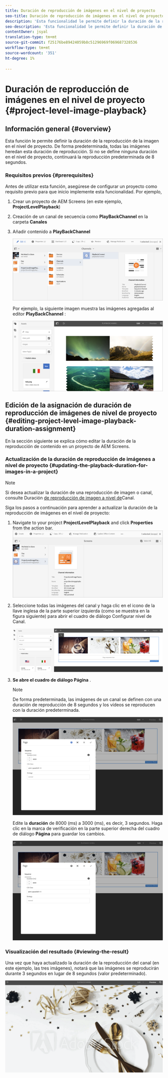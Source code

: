 ```yaml
---
title: Duración de reproducción de imágenes en el nivel de proyecto
seo-title: Duración de reproducción de imágenes en el nivel de proyecto
description: 'Esta funcionalidad le permite definir la duración de la reproducción de la imagen en el nivel de proyecto. '
seo-description: 'Esta funcionalidad le permite definir la duración de la reproducción de la imagen en el nivel de proyecto. '
contentOwner: jsyal
translation-type: tm+mt
source-git-commit: f25176be89424059b8c51296969f069687328536
workflow-type: tm+mt
source-wordcount: '351'
ht-degree: 1%

---
```



# Duración de reproducción de imágenes en el nivel de proyecto {#project-level-image-playback}

## Información general {#overview}

Esta función le permite definir la duración de la reproducción de la imagen en el nivel de proyecto. De forma predeterminada, todas las imágenes heredan esta duración de reproducción. Si no se define ninguna duración en el nivel de proyecto, continuará la reproducción predeterminada de 8 segundos.

### Requisitos previos {#prerequisites}

Antes de utilizar esta función, asegúrese de configurar un proyecto como requisito previo para que inicio implemente esta funcionalidad. Por ejemplo,

1. Crear un proyecto de AEM Screens (en este ejemplo, **ProjectLevelPlayback**)

1. Creación de un canal de secuencia como **PlayBackChannel** en la carpeta **Canales**

1. Añadir contenido a **PlayBackChannel**

   ![activos](assets/image_playback1.png)

   Por ejemplo, la siguiente imagen muestra las imágenes agregadas al editor **PlayBackChannel** :

   ![activos](assets/image_playback2.png)

## Edición de la asignación de duración de reproducción de imágenes de nivel de proyecto {#editing-project-level-image-playback-duration-assignment}

En la sección siguiente se explica cómo editar la duración de la reproducción de contenido en un proyecto de AEM Screens.

### Actualización de la duración de reproducción de imágenes a nivel de proyecto {#updating-the-playback-duration-for-images-in-a-project}


>[!NOTE]
>
>Si desea actualizar la duración de una reproducción de imagen o canal, consulte Duración [de reproducción de imagen a nivel de](channel-level-image-playback.md)Canal.

Siga los pasos a continuación para aprender a actualizar la duración de la reproducción de imágenes en el nivel de proyecto:

1. Navigate to your project **ProjectLevelPlayback** and click **Properties** from the action bar.
   ![activos](assets/image_playback3.png)

1. Seleccione todas las imágenes del canal y haga clic en el icono de la llave inglesa de la parte superior izquierda (como se muestra en la figura siguiente) para abrir el cuadro de diálogo Configurar nivel de Canal.

   ![screen_shot_2019-06-25at95945am](assets/screen_shot_2019-06-25at95945am.png)

1. **Se abre el cuadro de diálogo Página** .

   >[!NOTE]
   >
   >De forma predeterminada, las imágenes de un canal se definen con una duración de reproducción de 8 segundos y los vídeos se reproducen con la duración predeterminada.

   ![screen_shot_2019-06-25at100343am](assets/screen_shot_2019-06-25at100343am.png)

   Edite la **duración** de 8000 (ms) a 3000 (ms), es decir, 3 segundos. Haga clic en la marca de verificación en la parte superior derecha del cuadro de diálogo **Página** para guardar los cambios.

   ![screen_shot_2019-06-25at101527am](assets/screen_shot_2019-06-25at101527am.png)

### Visualización del resultado {#viewing-the-result}

Una vez que haya actualizado la duración de la reproducción del canal (en este ejemplo, las tres imágenes), notará que las imágenes se reproducirán durante 3 segundos en lugar de 8 segundos (valor predeterminado).

![canal_previsualización](assets/channel_preview.gif)

